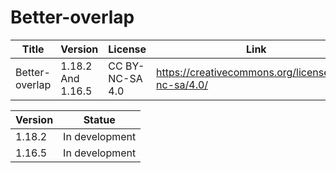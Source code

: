 # Better-overlap


| Title  | Version           | License | Link |
| ------------- |-------------------| ------------- | ------------- |
| Better-overlap  | 1.18.2 And 1.16.5 | CC BY-NC-SA 4.0 | https://creativecommons.org/licenses/by-nc-sa/4.0/ |


| Version  | Statue         |
|----------|----------------|
| 1.18.2   | In development |
| 1.16.5   | In development |
